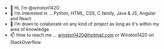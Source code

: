 - 👋 Hi, I’m @winston142O
- 👀 I’m interested in ... Python, HTML, CSS, C family, Java & JS, Angular and React
- 💞️ I’m down to colaborate on any kind of project as long as it's within my area of knowledge.
- 📫 How to reach me ... winston1420@hotmail.com or Winston1420 on StackOverflow

